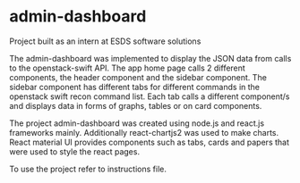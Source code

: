 # admin-dashboard
Project built as an intern at ESDS software solutions

The admin-dashboard was implemented to display the JSON data from calls to the openstack-swift API.
The app home page calls 2 different components, the header component and the sidebar component.
The sidebar component has different tabs for different commands in the openstack swift recon command list.
Each tab calls a different component/s and displays data in forms of graphs, tables or on card components.

The project admin-dashboard was created using node.js and react.js frameworks mainly.
Additionally react-chartjs2 was used to make charts.
React material UI provides components such as tabs, cards and papers that were used to style the react pages.

To use the project refer to instructions file.
